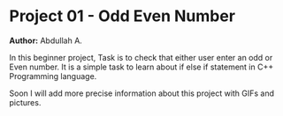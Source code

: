 # Project 01 - Odd Even Number 

**Author:** Abdullah A. 

In this beginner project, Task is to check that either user enter an odd or Even number. It is a simple task to learn about if else if statement in C++ Programming language. 

Soon I will add more precise information about this project with GIFs and pictures. 



